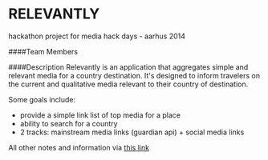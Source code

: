 RELEVANTLY
==========
hackathon project for media hack days - aarhus 2014 

####Team Members


####Description
Relevantly is an application that aggregates simple and relevant media for a country destination. It's designed to inform travelers on the current and qualitative media relevant to their country of destination.

Some goals include:
* provide a simple link list of top media for a place 
* ability to search for a country
* 2 tracks: mainstream media links (guardian api) + social media links

All other notes and information via [this link](https://etherpad.mozilla.org/REXLD59BC9)